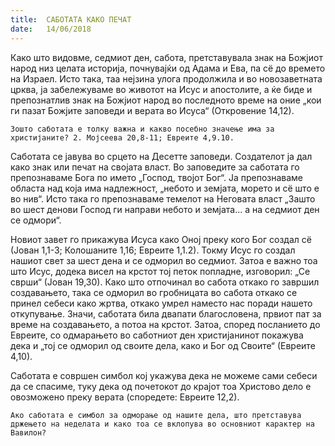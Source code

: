 ```yaml
---
title:  САБОТАТА КАКО ПЕЧАТ
date:   14/06/2018
---
```


Како што видовме, седмиот ден, сабота, претставувала знак на Божјиот народ низ целата историја, почнувајќи од Адама и Ева, па сё до времето на Израел. Исто така, таа нејзина улога продолжила и во новозаветната црква, ја забележуваме во животот на Исус и апостолите, а ќе биде и препознатлив знак на Божјиот народ во последното време на оние „кои ги пазат Божјите заповеди и верата во Исуса“ (Откровение 14,12).

`Зошто саботата е толку важна и какво посебно значење има за христијаните? 2. Мојсеева 20,8-11; Евреите 4,9.10. `

Саботата се јавува во срцето на Десетте заповеди. Создателот ја дал како знак или печат на својата власт. Во заповедите за саботата го препознаваме Бога по името „Господ, твојот Бог“. Ја препознаваме областа над која има надлежност, „небото и земјата, морето и сё што е во нив“. Исто така го препознаваме темелот на Неговата власт „Зашто во шест денови Господ ги направи небото и земјата... а на седмиот ден се одмори“.

Новиот завет го прикажува Исуса како Оној преку кого Бог создал сё (Јован 1,1-3; Колошаните 1,16; Евреите 1,1.2). Токму Исус го создал нашиот свет за шест дена и се одморил во седмиот. Затоа е важно тоа што Исус, додека висел на крстот тој петок попладне, изговорил: „Се сврши“ (Јован 19,30). Како што отпочинал во сабота откако го завршил создавањето, така се одморил во гробницата во сабота откако се принел себеси како жртва, откако умрел наместо нас поради нашето откупување. Значи, саботата била двапати благословена, првиот пат за време на создавањето, а потоа на крстот. Затоа, според посланието до Евреите, со одмарањето во саботниот ден христијанинот покажува дека и „тој се одморил од своите дела, како и Бог од Своите“ (Евреите 4,10).

Саботата е совршен симбол кој укажува дека не можеме сами себеси да се спасиме, туку дека од почетокот до крајот тоа Христово дело е овозможено преку верата (споредете: Евреите 12,2).

`Ако саботата е симбол за одморање од нашите дела, што претставува држењето на неделата и како тоа се вклопува во основниот карактер на Вавилон?`
